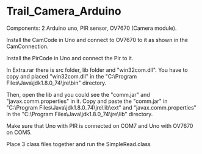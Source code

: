 # Trail_Camera_Arduino
Components:
2 Arduino uno, PIR sensor, OV7670 (Camera module).

Install the CamCode in Uno and connect to OV7670 to it as shown in the CamConnection.

Install the PirCode in Uno and connect the Pir to it.

In Extra.rar there is src folder, lib folder and "win32com.dll". You have to copy and placed "win32com.dll" in the "C:\Program Files\Java\jdk1.8.0_74\jre\bin" directory.

Then, open the lib and you could see the "comm.jar" and "javax.comm.properties" in it. Copy and paste the "comm.jar" in "C:\Program Files\Java\jdk1.8.0_74\jre\lib\ext" and "javax.comm.properties" in the "C:\Program Files\Java\jdk1.8.0_74\jre\lib" directory.

Make sure that Uno with PIR is connected on COM7 and Uno with OV7670 on COM5.

Place 3 class files together and run the SimpleRead.class
